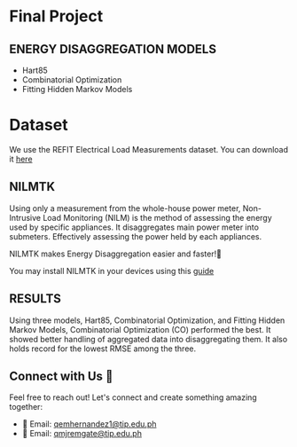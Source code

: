 # Final Project

## ENERGY DISAGGREGATION MODELS
- Hart85
- Combinatorial Optimization
- Fitting Hidden Markov Models

# Dataset
We use the REFIT Electrical Load Measurements dataset. You can download it [here](http://redd.csail.mit.edu/)

## NILMTK
Using only a measurement from the whole-house power meter, Non-Intrusive Load Monitoring (NILM) is the method of assessing the energy used by specific appliances. It disaggregates main power meter into submeters. Effectively assessing the power held by each appliances.

NILMTK makes Energy Disaggregation easier and faster!🥳

You may install NILMTK in your devices using this [guide]([http://redd.csail.mit.edu/](https://github.com/nilmtk/nilmtk/blob/master/docs/manual/user_guide/install_user.md))

## RESULTS
Using three models, Hart85, Combinatorial Optimization, and Fitting Hidden Markov Models, Combinatorial Optimization (CO) performed the best. It showed better handling of aggregated data into disaggregating them. It also holds record for the lowest RMSE among the three.

## Connect with Us 📲

Feel free to reach out! Let's connect and create something amazing together:

- 📧 Email: [qemhernandez1@tip.edu.ph](mailto:qemhernandez1@tip.edu.ph)
- 📧 Email: [qmjremgate@tip.edu.ph](mailto:qmjremgate@tip.edu.ph)
